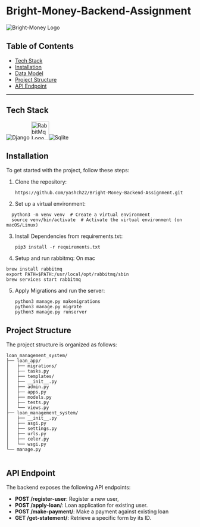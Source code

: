 # Bright-Money-Backend-Assignment


![Bright-Money Logo](https://s3.ap-south-1.amazonaws.com/assets.ynos.in/startup-logos/YNOS384128.jpg)

## Table of Contents
- [Tech Stack](#tech-stack)
- [Installation](#installation)
- [Data Model](#DataModel)
- [Project Structure](#project-structure)
- [API Endpoint](#api-endpoint)



---

## Tech Stack

![Django](https://static.djangoproject.com/img/logos/django-logo-negative.1d528e2cb5fb.png) <img src="https://blog.knoldus.com/wp-content/uploads/2019/05/rabbitmq.png" alt="RabbitMq Logo" height="48">![Sqlite](https://upload.wikimedia.org/wikipedia/commons/thumb/3/38/SQLite370.svg/2560px-SQLite370.svg.png) 


## Installation


To get started with the project, follow these steps:

1. Clone the repository:
   ```
   https://github.com/yashch22/Bright-Money-Backend-Assignment.git
   ```
   
2. Set up a virtual environment:
 ``` 
   python3 -m venv venv  # Create a virtual environment
   source venv/bin/activate  # Activate the virtual environment (on macOS/Linux)

   ```


3. Install Dependencies from requirements.txt:
   ``` 
   pip3 install -r requirements.txt

   ```
4. Setup and run rabbitmq:
On mac
 ``` 
brew install rabbitmq
export PATH=$PATH:/usr/local/opt/rabbitmq/sbin
brew services start rabbitmq
```

5. Apply Migrations and run the server:
   ``` 
   python3 manage.py makemigrations
   python3 manage.py migrate
   python3 manage.py runserver

   ```
 

## Project Structure
The project structure is organized as follows:
```
loan_management_system/
├── loan_app/
│   ├── migrations/
│   ├── tasks.py
│   ├── templates/
│   ├── __init__.py
│   ├── admin.py
│   ├── apps.py
│   ├── models.py
│   ├── tests.py
│   └── views.py
├── loan_management_system/
│   ├── __init__.py
│   ├── asgi.py
│   ├── settings.py
│   ├── urls.py
│   ├── celer.py
│   └── wsgi.py
└── manage.py
         
```

## API Endpoint
The backend exposes the following API endpoints:
- **POST /register-user**: Register a new user,
- **POST /apply-loan/**: Loan application for existing user.
- **POST /make-payment/**: Make a payment against existing loan
- **GET /get-statement/**: Retrieve a specific form by its ID.


